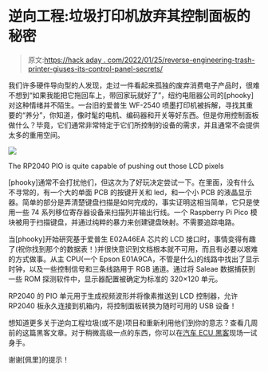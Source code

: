 # 逆向工程:垃圾打印机放弃其控制面板的秘密

> 原文:[https://hack aday . com/2022/01/25/reverse-engineering-trash-printer-giuses-its-control-panel-secrets/](https://hackaday.com/2022/01/25/reverse-engineering-trash-printer-gives-up-its-control-panel-secrets/)

我们许多硬件导向型的人发现，走过一件看起来孤独的废弃消费电子产品时，很难不想到“如果我能把它拖回车上，带回家玩就好了”，纽约电阻器公司的[phooky]对这种情绪并不陌生。一台旧的爱普生 WF-2540 喷墨打印机被拆解，寻找其重要的“养分”，你知道，像时髦的电机、编码器和开关等好东西。但是你用控制面板做什么？毕竟，它们通常非常特定于它们所控制的设备的需求，并且通常不会提供太多的重用空间。

[![](../Images/7cbdf327b8905420abe1436c7b2ac750.png)](https://hackaday.com/wp-content/uploads/2022/01/wiring-complete.png)

The RP2040 PIO is quite capable of pushing out those LCD pixels

[phooky]通常不会打扰他们，但这次为了好玩决定尝试一下。在里面，没有什么不寻常的，有一个大的单面 PCB 的按键开关和 led，和一个小 PCB 的液晶显示器。简单的部分是弄清楚键盘扫描是如何完成的，事实证明这相当简单，它只是使用一些 74 系列移位寄存器设备来扫描列并输出行线。一个 Raspberry Pi Pico 模块被用于扫描键盘，并通过纯粹的暴力来创建键盘映射。不需要追踪电路。

当[phooky]开始研究基于爱普生 E02A46EA 芯片的 LCD 接口时，事情变得有趣了(祝你找到那个的数据表！)并很快意识到文档根本就不可用，而且有必要以艰难的方式做事。从主 CPU(一个 Epson E01A9CA，不管是什么)的线路中找出了显示时钟，以及一些控制信号和三条线路用于 RGB 通道。通过将 Saleae 数据捕获到一些 ROM 探测软件中，显示器配置被确定为标准的 320×120 单元。

RP2040 的 PIO 单元用于生成视频波形并将像素推送到 LCD 控制器，允许 RP2040 板永久连接到机箱内，将控制面板转换为随时可用的 USB 设备！

想知道更多关于逆向工程垃圾(或不是)项目和重新利用他们到你的意志？查看几周前的这篇黑客文章。对于稍微高级一点的东西，你可以在[汽车 ECU 黑客](https://hackaday.com/2022/01/08/vw-power-steering-reverse-engineering/)现场一试身手。

谢谢[佩里]的提示！